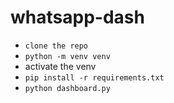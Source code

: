 # whatsapp-dash

* `clone the repo`
* `python -m venv venv`
* activate the venv
* `pip install -r requirements.txt`
* `python dashboard.py`
